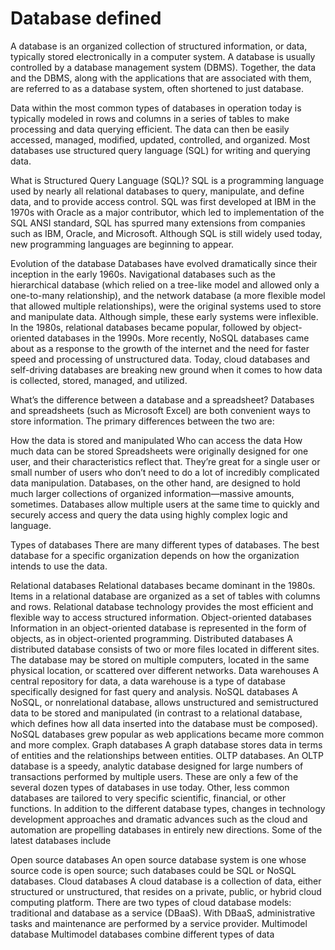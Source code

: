 # Database defined
A database is an organized collection of structured information, or data, typically stored electronically in a computer system. A database is usually controlled by a database management system (DBMS). Together, the data and the DBMS, along with the applications that are associated with them, are referred to as a database system, often shortened to just database.

Data within the most common types of databases in operation today is typically modeled in rows and columns in a series of tables to make processing and data querying efficient. The data can then be easily accessed, managed, modified, updated, controlled, and organized. Most databases use structured query language (SQL) for writing and querying data.

What is Structured Query Language (SQL)?
SQL is a programming language used by nearly all relational databases to query, manipulate, and define data, and to provide access control. SQL was first developed at IBM in the 1970s with Oracle as a major contributor, which led to implementation of the SQL ANSI standard, SQL has spurred many extensions from companies such as IBM, Oracle, and Microsoft. Although SQL is still widely used today, new programming languages are beginning to appear.

Evolution of the database
Databases have evolved dramatically since their inception in the early 1960s. Navigational databases such as the hierarchical database (which relied on a tree-like model and allowed only a one-to-many relationship), and the network database (a more flexible model that allowed multiple relationships), were the original systems used to store and manipulate data. Although simple, these early systems were inflexible. In the 1980s, relational databases became popular, followed by object-oriented databases in the 1990s. More recently, NoSQL databases came about as a response to the growth of the internet and the need for faster speed and processing of unstructured data. Today, cloud databases and self-driving databases are breaking new ground when it comes to how data is collected, stored, managed, and utilized.

What’s the difference between a database and a spreadsheet?
Databases and spreadsheets (such as Microsoft Excel) are both convenient ways to store information. The primary differences between the two are:

How the data is stored and manipulated
Who can access the data
How much data can be stored
Spreadsheets were originally designed for one user, and their characteristics reflect that. They’re great for a single user or small number of users who don’t need to do a lot of incredibly complicated data manipulation. Databases, on the other hand, are designed to hold much larger collections of organized information—massive amounts, sometimes. Databases allow multiple users at the same time to quickly and securely access and query the data using highly complex logic and language.

Types of databases
There are many different types of databases. The best database for a specific organization depends on how the organization intends to use the data.

Relational databases
Relational databases became dominant in the 1980s. Items in a relational database are organized as a set of tables with columns and rows. Relational database technology provides the most efficient and flexible way to access structured information.
Object-oriented databases
Information in an object-oriented database is represented in the form of objects, as in object-oriented programming.
Distributed databases
A distributed database consists of two or more files located in different sites. The database may be stored on multiple computers, located in the same physical location, or scattered over different networks.
Data warehouses
A central repository for data, a data warehouse is a type of database specifically designed for fast query and analysis.
NoSQL databases
A NoSQL, or nonrelational database, allows unstructured and semistructured data to be stored and manipulated (in contrast to a relational database, which defines how all data inserted into the database must be composed). NoSQL databases grew popular as web applications became more common and more complex.
Graph databases
A graph database stores data in terms of entities and the relationships between entities.
OLTP databases. An OLTP database is a speedy, analytic database designed for large numbers of transactions performed by multiple users.
These are only a few of the several dozen types of databases in use today. Other, less common databases are tailored to very specific scientific, financial, or other functions. In addition to the different database types, changes in technology development approaches and dramatic advances such as the cloud and automation are propelling databases in entirely new directions. Some of the latest databases include

Open source databases
An open source database system is one whose source code is open source; such databases could be SQL or NoSQL databases.
Cloud databases
A cloud database is a collection of data, either structured or unstructured, that resides on a private, public, or hybrid cloud computing platform. There are two types of cloud database models: traditional and database as a service (DBaaS). With DBaaS, administrative tasks and maintenance are performed by a service provider.
Multimodel database
Multimodel databases combine different types of data
